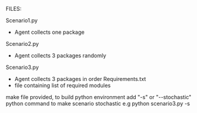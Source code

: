 FILES:  

Scenario1.py
- Agent collects one package

Scenario2.py
- Agent collects 3 packages randomly

Scenario3.py
- Agent collects 3 packages in order
Requirements.txt
-  file containing list of required modules

 make file provided, to build python environment 
 add "-s" or "--stochastic" python command to make scenario stochastic
 e.g python scenario3.py -s
